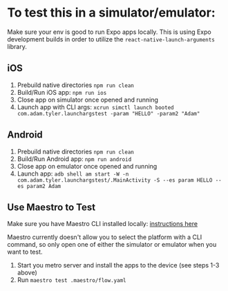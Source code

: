 # To test this in a simulator/emulator:

Make sure your env is good to run Expo apps locally. This is using Expo development builds in order to utilize the `react-native-launch-arguments` library.

## iOS

1. Prebuild native directories `npm run clean`
2. Build/Run iOS app: `npm run ios`
3. Close app on simulator once opened and running
4. Launch app with CLI args: `xcrun simctl launch booted com.adam.tyler.launchargstest -param "HELLO" -param2 "Adam"`

## Android

1. Prebuild native directories `npm run clean`
2. Build/Run Android app: `npm run android`
3. Close app on emulator once opened and running
4. Launch app: `adb shell am start -W -n com.adam.tyler.launchargstest/.MainActivity -S --es param HELLO --es param2 Adam`

## Use Maestro to Test

Make sure you have Maestro CLI installed locally: [instructions here](https://docs.maestro.dev/getting-started/installing-maestro)

Maestro currently doesn't allow you to select the platform with a CLI command, so only open one of either the simulator or emulator when you want to test.

1. Start you metro server and install the apps to the device (see steps 1-3 above)
2. Run `maestro test .maestro/flow.yaml`
